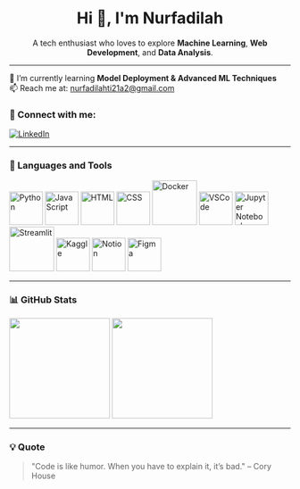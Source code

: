 <h1 align="center">Hi 👋, I'm Nurfadilah</h1>


<p align="center">
A tech enthusiast who loves to explore <strong>Machine Learning</strong>, <strong>Web Development</strong>, and <strong>Data Analysis</strong>.
</p>

---

🌱 I’m currently learning **Model Deployment & Advanced ML Techniques**  
📫 Reach me at: [nurfadilahti21a2@gmail.com](mailto:nurfadilahti21a2@gmail.com)

### 🔗 Connect with me:
[![LinkedIn](https://img.shields.io/badge/LinkedIn-blue?logo=linkedin&style=for-the-badge)]([https://linkedin.com/in/your-link](https://www.linkedin.com/in/nurfadilah-ti21/))

---

### 🧰 Languages and Tools

<p align="left">
  <img src="https://cdn.jsdelivr.net/gh/devicons/devicon/icons/python/python-original.svg" height="60" alt="Python" />
  <img src="https://cdn.jsdelivr.net/gh/devicons/devicon/icons/javascript/javascript-original.svg" height="60" alt="JavaScript" />
  <img src="https://cdn.jsdelivr.net/gh/devicons/devicon/icons/html5/html5-original.svg" height="60" alt="HTML" />
  <img src="https://cdn.jsdelivr.net/gh/devicons/devicon/icons/css3/css3-original.svg" height="60" alt="CSS" />
  <img src="https://cdn.jsdelivr.net/gh/devicons/devicon/icons/docker/docker-original.svg" height="80" alt="Docker" />
  <img src="https://cdn.jsdelivr.net/gh/devicons/devicon/icons/vscode/vscode-original.svg" height="60" alt="VSCode" />
  <img src="https://cdn.jsdelivr.net/gh/devicons/devicon/icons/jupyter/jupyter-original.svg" height="60" alt="Jupyter Notebook" />
  <img src="https://streamlit.io/images/brand/streamlit-logo-primary-colormark-darktext.svg" height="80" alt="Streamlit" />
  <img src="https://upload.wikimedia.org/wikipedia/commons/7/7c/Kaggle_logo.png" height="60" alt="Kaggle" />
  <img src="https://upload.wikimedia.org/wikipedia/commons/4/45/Notion_app_logo.png" height="60" alt="Notion" />
  <img src="https://upload.wikimedia.org/wikipedia/commons/3/33/Figma-logo.svg" height="60" alt="Figma" />
</p>

---

### 📊 GitHub Stats

<p align="left">
  <img src="https://github-readme-stats.vercel.app/api?username=smithdilah&show_icons=true&theme=radical" height="180"/>
  <img src="https://github-readme-stats.vercel.app/api/top-langs/?username=smithdilah&layout=compact&theme=radical" height="180"/>
</p>

---

### 💡 Quote

> "Code is like humor. When you have to explain it, it’s bad." – Cory House
